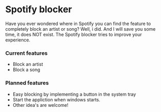 # Spotify blocker

Have you ever wondered where in Spotify you can find the feature to completely block an artist or song? Well, i did. And I will save you some time, it does NOT exist. The Spotify blocker tries to improve your experience.

### Current features

- Block an artist
- Block a song

### Planned features

- Easy blocking by implementing a button in the system tray
- Start the appliction when windows starts.
- Other idea's are welcome!
